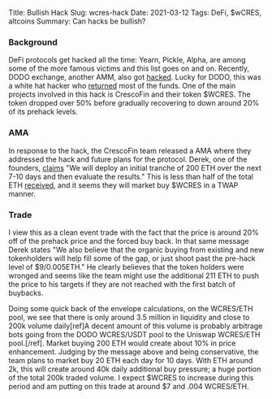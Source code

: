Title: Bullish Hack
Slug: wcres-hack
Date: 2021-03-12
Tags: DeFi, $wCRES, altcoins
Summary: Can hacks be bullish?

<h3>Background</h3>
<p>
DeFi protocols get hacked all the time: Yearn, Pickle, Alpha, are among some of the more famous victims and this list goes on and on.
Recently, DODO exchange, another AMM, also got <a href="https://www.rekt.news/au-dodo-rekt/" target="_blank">hacked</a>.
Lucky for DODO, this was a white hat hacker who <a href="https://medium.com/dodoex/dodo-recovers-funds-reduces-total-loss-to-200k-304aba695134" target="_blank">returned</a> most of the funds.
One of the main projects involved in this hack is CrescoFin and their token $WCRES. The token dropped over 50% before gradually recovering to down around 20% of its prehack levels.
</p>

<h3>AMA</h3>
<p>
In response to the hack, the CrescoFin team released a AMA where they addressed the hack and future plans for the protocol. 
Derek, one of the founders, <a href="https://t.me/crescofinofficial/47512" target="_blank">claims</a> "We will deploy an initial tranche of 200 ETH over the next 7-10 days and then evaluate the results."
This is less than half of the total ETH <a href="https://t.me/crescofinofficial/46126" target="_blank">received</a>, and it seems they will market buy $WCRES in a TWAP manner.
</p>

<h3>Trade</h3>
<p>
I view this as a clean event trade with the fact that the price is around 20% off of the prehack price and the forced buy back.
In that same message Derek states "We also believe that the organic buying from existing and new tokenholders will help fill some of the gap, or just shoot past the pre-hack level of $9/0.005ETH."
He clearly believes that the token holders were wronged and seems like the team might use the additional 211 ETH to push the price to his targets if they are not reached with the first batch of buybacks.
</p>

<p>
Doing some quick back of the envelope calculations, on the WCRES/ETH pool, we see that there is only around 3.5 million in liquidity and close to 200k volume daily[ref]A decent amount of this volume is probably arbitrage bots going from the DODO WCRES/USDT pool to the Uniswap WCRES/ETH pool.[/ref].
Market buying 200 ETH would create about 10% in price enhancement. 
Judging by the message above and being conservative, the team plans to market buy 20 ETH each day for 10 days. 
With ETH around 2k, this will create around 40k daily additional buy pressure; a huge portion of the total 200k traded volume.
I expect $WCRES to increase during this period and am putting on this trade at around $7 and .004 WCRES/ETH. 
</p>


